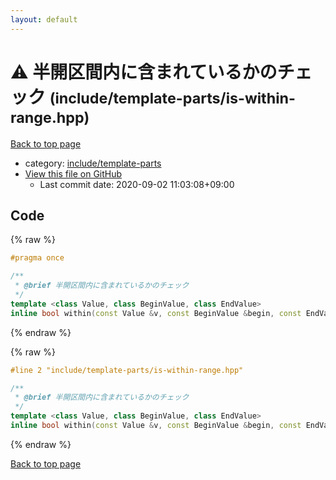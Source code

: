 ```yaml
---
layout: default
---
```


<!-- mathjax config similar to math.stackexchange -->
<script type="text/javascript" async
  src="https://cdnjs.cloudflare.com/ajax/libs/mathjax/2.7.5/MathJax.js?config=TeX-MML-AM_CHTML">
</script>
<script type="text/x-mathjax-config">
  MathJax.Hub.Config({
    TeX: { equationNumbers: { autoNumber: "AMS" }},
    tex2jax: {
      inlineMath: [ ['$','$'] ],
      processEscapes: true
    },
    "HTML-CSS": { matchFontHeight: false },
    displayAlign: "left",
    displayIndent: "2em"
  });
</script>

<script type="text/javascript" src="https://cdnjs.cloudflare.com/ajax/libs/jquery/3.4.1/jquery.min.js"></script>
<script src="https://cdn.jsdelivr.net/npm/jquery-balloon-js@1.1.2/jquery.balloon.min.js" integrity="sha256-ZEYs9VrgAeNuPvs15E39OsyOJaIkXEEt10fzxJ20+2I=" crossorigin="anonymous"></script>
<script type="text/javascript" src="../../../assets/js/copy-button.js"></script>
<link rel="stylesheet" href="../../../assets/css/copy-button.css" />


# :warning: 半開区間内に含まれているかのチェック <small>(include/template-parts/is-within-range.hpp)</small>

<a href="../../../index.html">Back to top page</a>

* category: <a href="../../../index.html#d5567e78d3674558c180d2f4feaa863b">include/template-parts</a>
* <a href="{{ site.github.repository_url }}/blob/master/include/template-parts/is-within-range.hpp">View this file on GitHub</a>
    - Last commit date: 2020-09-02 11:03:08+09:00




## Code

<a id="unbundled"></a>
{% raw %}
```cpp
#pragma once

/**
 * @brief 半開区間内に含まれているかのチェック
 */
template <class Value, class BeginValue, class EndValue>
inline bool within(const Value &v, const BeginValue &begin, const EndValue &end) { return begin <= v && v < end; }

```
{% endraw %}

<a id="bundled"></a>
{% raw %}
```cpp
#line 2 "include/template-parts/is-within-range.hpp"

/**
 * @brief 半開区間内に含まれているかのチェック
 */
template <class Value, class BeginValue, class EndValue>
inline bool within(const Value &v, const BeginValue &begin, const EndValue &end) { return begin <= v && v < end; }

```
{% endraw %}

<a href="../../../index.html">Back to top page</a>

